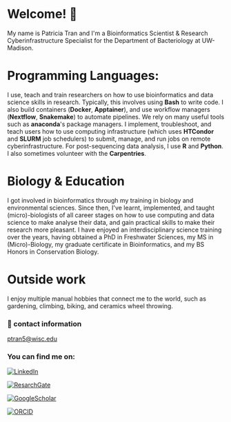 # Welcome! 👋

My name is Patricia Tran and I'm a Bioinformatics Scientist & Research Cyberinfrastructure Specialist for the Department of Bacteriology at UW-Madison. 

# Programming Languages:
I use, teach and train researchers on how to use bioinformatics and data science skills in research. Typically, this involves using **Bash** to write code. I also build containers (**Docker**, **Apptainer**), and use workflow managers (**Nextflow**, **Snakemake**) to automate pipelines. We rely on many useful tools such as **anaconda**'s package managers. I implement, troubleshoot, and teach users how to use computing infrastructure (which uses **HTCondor** and **SLURM** job schedulers) to submit, manage, and run jobs on remote cyberinfrastructure. For post-sequencing data analysis, I use **R** and **Python**. I also sometimes volunteer with the **Carpentries**.

# Biology & Education
I got involved in bioinformatics through my training in biology and environmental sciences. Since then, I've learnt, implemented, and taught (micro)-biologists of all career stages on how to use computing and data science to make analyse their data, and gain practical skills to make their research more pleasant. I have enjoyed an interdisciplinary science training over the years, having obtained a PhD in Freshwater Sciences, my MS in (Micro)-Biology, my graduate certificate in Bioinformatics, and my BS Honors in Conservation Biology. 

# Outside work
I enjoy multiple manual hobbies that connect me to the world, such as gardening, climbing, biking, and ceramics wheel throwing. 

### :email: contact information
ptran5@wisc.edu

### You can find me on:
[![LinkedIn](https://img.shields.io/badge/LinkedIn--informational?style=social&logo=linkedin&logoColor=blue&color=2bbc8a)](https://www.linkedin.com/in/patriciatran/)

[![ResarchGate](https://img.shields.io/badge/ResearchGate--informational?style=social&logo=researchgate&logoColor=2bbc8a?&color=2bbc8a)](https://www.researchgate.net/profile/Patricia-Tran-2)

[![GoogleScholar](https://img.shields.io/badge/Google_Scholar--informational?style=social&logo=google-scholar&logoColor=blue&color=2bbc8a)](https://scholar.google.com/citations?user=NVhtx1YAAAAJ&hl=en)

[![ORCID](https://img.shields.io/badge/ORCID--informational?style=social&logo=ORCID&logoColor=success&color=2bbc8a)](https://orcid.org/0000-0003-3948-3938)




